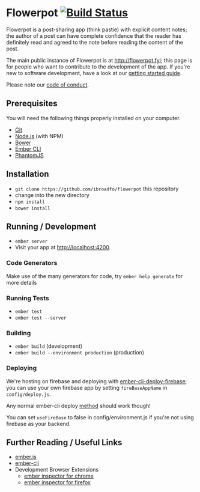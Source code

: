 # Flowerpot [![Build Status](https://travis-ci.org/ibroadfo/flowerpot.svg?branch=master)](https://travis-ci.org/ibroadfo/flowerpot)

Flowerpot is a post-sharing app (think pastie) with explicit content notes; the author of a post can have complete confidence that the reader has definitely read and agreed to the note before reading the content of the post.

The main public instance of Flowerpot is at <http://flowerpot.fyi>; this page is for people who want to contribute to the development of the app. If you're new to software development, have a look at our [getting started guide](markdown/getting-started.md).

Please note our [code of conduct](markdown/code-of-conduct.md).

## Prerequisites

You will need the following things properly installed on your computer.

* [Git](http://git-scm.com/)
* [Node.js](http://nodejs.org/) (with NPM)
* [Bower](http://bower.io/)
* [Ember CLI](http://www.ember-cli.com/)
* [PhantomJS](http://phantomjs.org/)

## Installation

* `git clone https://github.com/ibroadfo/flowerpot` this repository
* change into the new directory
* `npm install`
* `bower install`

## Running / Development

* `ember server`
* Visit your app at [http://localhost:4200](http://localhost:4200).

### Code Generators

Make use of the many generators for code, try `ember help generate` for more details

### Running Tests

* `ember test`
* `ember test --server`

### Building

* `ember build` (development)
* `ember build --environment production` (production)

### Deploying

We're hosting on firebase and deploying with [ember-cli-deploy-firebase](https://github.com/ibroadfo/ember-cli-deploy-firebase); you can use your own firebase app by setting `fireBaseAppName` in `config/deploy.js`.

Any normal ember-cli deploy [method](http://ember-cli.com/user-guide/#deployments) should work though!

You can set `useFireBase` to false in config/environment.js if you're not using firebase as your backend.

## Further Reading / Useful Links

* [ember.js](http://emberjs.com/)
* [ember-cli](http://www.ember-cli.com/)
* Development Browser Extensions
  * [ember inspector for chrome](https://chrome.google.com/webstore/detail/ember-inspector/bmdblncegkenkacieihfhpjfppoconhi)
  * [ember inspector for firefox](https://addons.mozilla.org/en-US/firefox/addon/ember-inspector/)
